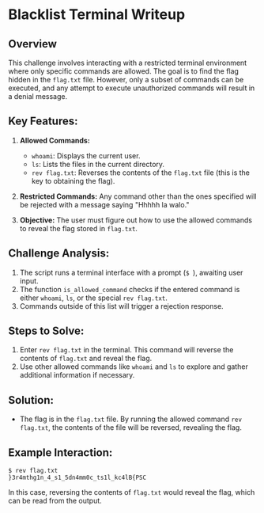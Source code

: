 #  Blacklist Terminal Writeup

## Overview
This challenge involves interacting with a restricted terminal environment where only specific commands are allowed. The goal is to find the flag hidden in the `flag.txt` file. However, only a subset of commands can be executed, and any attempt to execute unauthorized commands will result in a denial message.

## Key Features:
1. **Allowed Commands:**
   - `whoami`: Displays the current user.
   - `ls`: Lists the files in the current directory.
   - `rev flag.txt`: Reverses the contents of the `flag.txt` file (this is the key to obtaining the flag).
   
2. **Restricted Commands:** Any command other than the ones specified will be rejected with a message saying "Hhhhh la walo."

3. **Objective:** The user must figure out how to use the allowed commands to reveal the flag stored in `flag.txt`.

## Challenge Analysis:
1. The script runs a terminal interface with a prompt (`$ `), awaiting user input.
2. The function `is_allowed_command` checks if the entered command is either `whoami`, `ls`, or the special `rev flag.txt`.
3. Commands outside of this list will trigger a rejection response.

## Steps to Solve:
1. Enter `rev flag.txt` in the terminal. This command will reverse the contents of `flag.txt` and reveal the flag.
2. Use other allowed commands like `whoami` and `ls` to explore and gather additional information if necessary.

## Solution:
- The flag is in the `flag.txt` file. By running the allowed command `rev flag.txt`, the contents of the file will be reversed, revealing the flag.

## Example Interaction:
```
$ rev flag.txt
}3r4mthg1n_4_s1_5dn4mm0c_ts1l_kc4lB{PSC
```

In this case, reversing the contents of `flag.txt` would reveal the flag, which can be read from the output.

